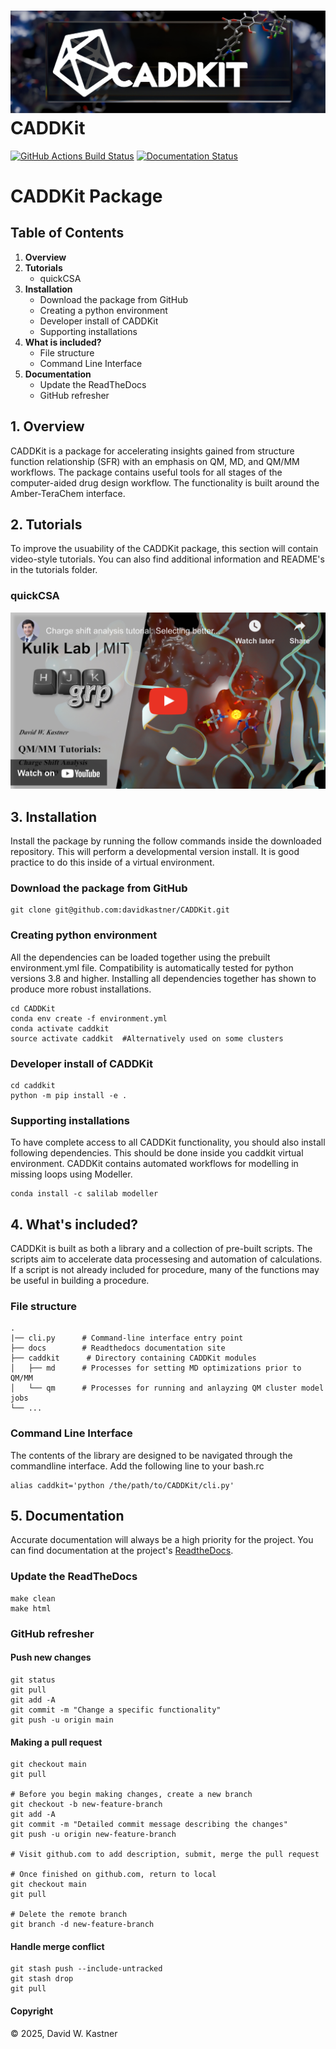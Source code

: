 ![Graphical Summary of README](docs/_static/header.jpg)
CADDKit
==============================
[//]: # (Badges)
[![GitHub Actions Build Status](https://github.com/davidkastner/caddkit/workflows/CI/badge.svg)](https://github.com/davidkastner/caddkit/actions?query=workflow%3ACI)
[![Documentation Status](https://readthedocs.org/projects/caddkit/badge/?version=latest)](https://caddkit.readthedocs.io/en/latest/?badge=latest)

# CADDKit Package
## Table of Contents
1. **Overview**
2. **Tutorials**
    * quickCSA
3. **Installation**
    * Download the package from GitHub
    * Creating a python environment
    * Developer install of CADDKit
    * Supporting installations
4. **What is included?**
    * File structure
    * Command Line Interface
5. **Documentation**
    * Update the ReadTheDocs
    * GitHub refresher


## 1. Overview
CADDKit is a package for accelerating insights gained from structure function relationship (SFR) with an emphasis on QM, MD, and QM/MM workflows. 
The package contains useful tools for all stages of the computer-aided drug design workflow.
The functionality is built around the Amber-TeraChem interface.

## 2. Tutorials
To improve the usuability of the CADDKit package, this section will contain video-style tutorials.
You can also find additional information and README's in the tutorials folder.

### quickCSA

[![Video Tutorial](https://raw.githubusercontent.com/davidkastner/CADDKit/main/docs/_static/thumbnail.jpg)](https://www.youtube.com/watch?v=Zck8fznmTPA&t=27s&ab_channel=DavidW.Kastner)

## 3. Installation
Install the package by running the follow commands inside the downloaded repository. 
This will perform a developmental version install. 
It is good practice to do this inside of a virtual environment.

### Download the package from GitHub
```
git clone git@github.com:davidkastner/CADDKit.git
```

### Creating python environment
All the dependencies can be loaded together using the prebuilt environment.yml file.
Compatibility is automatically tested for python versions 3.8 and higher.
Installing all dependencies together has shown to produce more robust installations.

```
cd CADDKit
conda env create -f environment.yml
conda activate caddkit
source activate caddkit  #Alternatively used on some clusters
```

### Developer install of CADDKit
```
cd caddkit
python -m pip install -e .
```

### Supporting installations
To have complete access to all CADDKit functionality, you should also install following dependencies. 
This should be done inside you caddkit virtual environment. 
CADDKit contains automated workflows for modelling in missing loops using Modeller.

```
conda install -c salilab modeller
```

## 4. What's included?
CADDKit is built as both a library and a collection of pre-built scripts.
The scripts aim to accelerate data processesing and automation of calculations.
If a script is not already included for procedure, many of the functions may be useful in building a procedure.

### File structure

```
.
|── cli.py      # Command-line interface entry point
├── docs        # Readthedocs documentation site
├── caddkit      # Directory containing CADDKit modules
│   ├── md      # Processes for setting MD optimizations prior to QM/MM
│   └── qm      # Processes for running and anlayzing QM cluster model jobs 
└── ...
```

### Command Line Interface
The contents of the library are designed to be navigated through the commandline interface.
Add the following line to your bash.rc

```
alias caddkit='python /the/path/to/CADDKit/cli.py'
```


## 5. Documentation
Accurate documentation will always be a high priority for the project.
You can find documentation at the project's [ReadtheDocs](https://caddkit.readthedocs.io/).

### Update the ReadTheDocs

```
make clean
make html
```

### GitHub refresher
#### Push new changes

```
git status
git pull
git add -A
git commit -m "Change a specific functionality"
git push -u origin main
```

#### Making a pull request
```
git checkout main
git pull

# Before you begin making changes, create a new branch
git checkout -b new-feature-branch
git add -A
git commit -m "Detailed commit message describing the changes"
git push -u origin new-feature-branch

# Visit github.com to add description, submit, merge the pull request

# Once finished on github.com, return to local
git checkout main
git pull

# Delete the remote branch
git branch -d new-feature-branch
```

#### Handle merge conflict

```
git stash push --include-untracked
git stash drop
git pull
```

#### Copyright
&copy; 2025,  David W. Kastner

